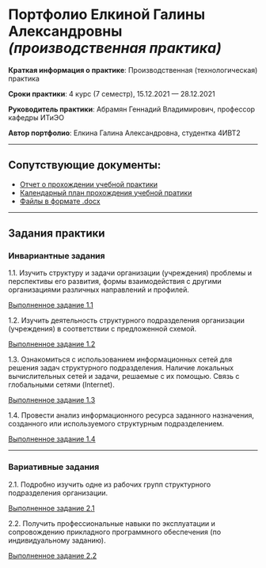 # Портфолио Елкиной Галины Александровны *(производственная практика)*

**Краткая информация о практике**: Производственная (технологическая) практика

**Сроки практики**: 4 курс (7 семестр), 15.12.2021 — 28.12.2021

**Руководитель практики**: Абрамян Геннадий Владимирович, профессор кафедры ИТиЭО

**Автор портфолио**: Елкина Галина Александровна, студентка 4ИВТ2

---

## Сопутствующие документы:

- [Отчет о прохождении учебной практики](Отчет.pdf)
- [Календарный план прохождения учебной пратики](Задания.pdf)
- [Файлы в формате .docx](/docx)

---

## Задания практики

### Инвариантные задания

1.1. Изучить структуру и задачи организации (учреждения) проблемы и перспективы его развития, формы взаимодействия с другими организациями различных направлений и профилей.

[Выполненное задание 1.1](ISR/task1.1.md)

1.2. Изучить деятельность структурного подразделения организации (учреждения) в соответствии с предложенной схемой.

[Выполненное задание 1.2](ISR/task1.2.md)

1.3. Ознакомиться с использованием информационных сетей для решения задач структурного подразделения. Наличие локальных вычислительных сетей и задачи, решаемые с их помощью. Связь с глобальными сетями (Internet).

[Выполненное задание 1.3](ISR/task1.3.md)

1.4. Провести анализ информационного ресурса заданного назначения, созданного или используемого структурным подразделением.

[Выполненное задание 1.4](ISR/task1.4.md)

---

### Вариативные задания

2.1. Подробно изучить однe из рабочих групп структурного подразделения организации.

[Выполненное задание 2.1]()

2.2. Получить профессиональные навыки по эксплуатации и сопровождению прикладного программного обеспечения (по индивидуальному заданию).

[Выполненное задание 2.2]()